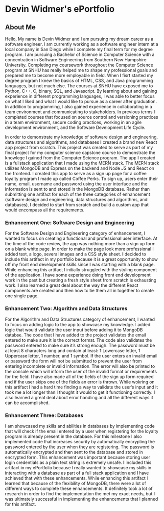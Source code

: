 # Devin Widmer's ePortfolio

## About Me
  Hello, My name is Devin Widmer and I am pursuing my dream career as a software engineer. I am currently working as a software engineer intern at a local company in San Diego while I complete my final term for my degree program. I am pursuing a Bachelor of Science in Computer Science with a concentration in Software Engineering from Southern New Hampshire University. Completing my coursework throughout the Computer Science program at SNHU has really helped me to shape my professional goals and prepared me to become more employable in field. When I fisrt started my degree program I knew the basics of HTML, CSS, and Java programming languages, but not much else. The courses at SNHU have exposed me to Python, C++, C, binary, SQL, and Javascript. By learning about and gaining experience in different programming languages, I was able to better focus on what I liked and what I would like to pursue as a career after graduation. In addition to programming, I also gained experience in collaborating in a team environment and communicating to stakeholders.  In previous terms I completed courses that focused on source control and versioning practices in a team environment, secure coding practices, working in an agile development environment, and the Software Development Life Cycle.

  In order to demonstrate my knowledge of software design and engineering, data structures and algorithms, and databases I created a brand new React app project from scratch. This project was created to serve as part of my final project for my computer science capstone course to demonstrate the knowlege I gained from the Computer Science program. The app I created is a fullstack application that I made using the MERN stack. The MERN stack utilizes MongoDB and Express on the backend and Node JS and React on the frontend. I created this app to serve as a sign up page for a coffee loyalty program I made up called Coffee Perks. To sign up, users enter their name, email, username and password using the user interface and the information is sent to and stored in the MongoDB database. Rather than submitting one artifact for each of the three categories of enhancement (software design and engineering, data structures and algorithms, and databases), I decided to start from scratch and build a custom app that would encompass all the requirements. 

### Enhancement One: Software Design and Engineering
For the Software Design and Engineering category of enhancement, I wanted to focus on creating a functional and professional user interface. At the time of the code review, the app was nothing more than a sign up form on a blank white page. In order to make the page look more professional I added text, a logo, several images and a CSS style sheet. I decided to include this artifact in my portfolio because it is a great opportunity to show off my front end development skills since I was starting with a blank page. While enhancing this artifact I initially struggled with the styling component of the application. I have some experience doing front end development work in the past but creating a fresh style sheet from scratch is exhausting work. I also learned a great deal about the way the different React components are created and then how to tie them all in together to create one single page. 

### Enhancement Two: Algorithm and Data Structures
For the Algorithm and Data Structures category of enhancement, I wanted to focus on adding logic to the app to showcase my knowledge. I added logic that would validate the user input before adding it to MongoDB databse. The code that I have added to the project validates the email entered to make sure it is the correct format. The code also validates the password entered to make sure it’s strong enough. The password must be at least 8 characters long and contain at least: 1 Lowercase letter, 1 Uppercase letter, 1 number, and 1 symbol. If the user enters an invalid email or password the form will not be submitted to prevent the user from entering incomplete or invalid information. The error will also be printed to the console which will inform the user of the invalid format or requirements for the field. I have also made all of the fields of the sign up form required and if the user skips one of the fields an error is thrown. While wokring on this artifact I had a hard time finding a way to validate the user’s input and it took me a lot longer than I thought it would to get it functioning correctly. I also learned a great deal about error handling and all the different ways it can be accomplished.

### Enhancement Three: Databases
I am showcased my skills and abilities in databases by implementing code that will check if the email entered by a user when registering for the loyalty program is already present in the database. For this milestone I also implemented code that increases security by automatically encrypting the password entered by the user when they are registering. The password is automatically encrypted and then sent to the database and stored in encrypted form. This enhancement was important because storing user login credentials as a plain text string is extremely unsafe. I included this artifact in my ePortfolio because I really wanted to showcase my skills in interacting with a database as part of a full stack application and I have achieved that with these enhancements. While enhancing this artifact I learned that because of the flexibility of MongoDB, there were a lot of different ways to complete these enhancements. It definitely took a lot of research in order to find the implementation the met my exact needs, but I was ultimately successful in implementing the enhancements that I planned for this artifact.
